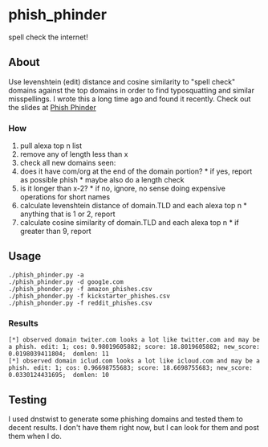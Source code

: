 # phish_phinder
spell check the internet!
## About
Use levenshtein (edit) distance and cosine similarity to "spell check" domains against the top domains in order to find typosquatting and similar misspellings. I wrote this a long time ago and found it recently. Check out the slides at [Phish Phinder](./Phish_Phinder.pdf)
### How
1. pull alexa top n list
2. remove any of length less than x
3. check all new domains seen:
  1. does it have com/org at the end of the domain portion?
    * if yes, report as possible phish
    * maybe also do a length check
  2. is it longer than x-2?
    * if no, ignore, no sense doing expensive operations for short names
  3. calculate levenshtein distance of domain.TLD and each alexa top n
    * anything that is 1 or 2, report
  4. calculate cosine similarity of domain.TLD and each alexa top n
    * if greater than 9, report
## Usage
```
./phish_phinder.py -a
./phish_phinder.py -d goog1e.com
./phish_phonder.py -f amazon_phishes.csv
./phish_phonder.py -f kickstarter_phishes.csv
./phish_phonder.py -f reddit_phishes.csv
```
### Results
```
[*] observed domain twiter.com looks a lot like twitter.com and may be a phish. edit: 1; cos: 0.98019605882; score: 18.8019605882; new_score: 0.0198039411804;  domlen: 11
[*] observed domain iclud.com looks a lot like icloud.com and may be a phish. edit: 1; cos: 0.96698755683; score: 18.6698755683; new_score: 0.0330124431695;  domlen: 10
```
## Testing
I used dnstwist to generate some phishing domains and tested them to decent results. I don't have them right now, but I can look for them and post them when I do.
